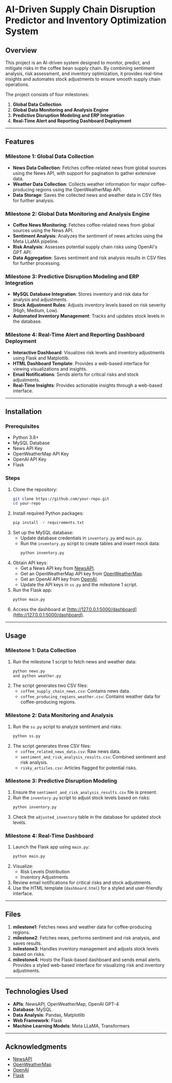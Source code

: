 # AI-Driven Supply Chain Disruption Predictor and Inventory Optimization System

## Overview
This project is an AI-driven system designed to monitor, predict, and mitigate risks in the coffee bean supply chain. By combining sentiment analysis, risk assessment, and inventory optimization, it provides real-time insights and automates stock adjustments to ensure smooth supply chain operations.

The project consists of four milestones:
1. **Global Data Collection**
2. **Global Data Monitoring and Analysis Engine**
3. **Predictive Disruption Modeling and ERP Integration**
4. **Real-Time Alert and Reporting Dashboard Deployment**

---

## Features
### Milestone 1: Global Data Collection
- **News Data Collection**: Fetches coffee-related news from global sources using the News API, with support for pagination to gather extensive data.
- **Weather Data Collection**: Collects weather information for major coffee-producing regions using the OpenWeatherMap API.
- **Data Storage**: Saves the collected news and weather data in CSV files for further analysis.

### Milestone 2: Global Data Monitoring and Analysis Engine
- **Coffee News Monitoring**: Fetches coffee-related news from global sources using the News API.
- **Sentiment Analysis**: Analyzes the sentiment of news articles using the Meta LLaMA pipeline.
- **Risk Analysis**: Assesses potential supply chain risks using OpenAI's GPT API.
- **Data Aggregation**: Saves sentiment and risk analysis results in CSV files for further processing.

### Milestone 3: Predictive Disruption Modeling and ERP Integration
- **MySQL Database Integration**: Stores inventory and risk data for analysis and adjustments.
- **Stock Adjustment Rules**: Adjusts inventory levels based on risk severity (High, Medium, Low).
- **Automated Inventory Management**: Tracks and updates stock levels in the database.

### Milestone 4: Real-Time Alert and Reporting Dashboard Deployment
- **Interactive Dashboard**: Visualizes risk levels and inventory adjustments using Flask and Matplotlib.
- **HTML Dashboard Template**: Provides a web-based interface for viewing visualizations and insights.
- **Email Notifications**: Sends alerts for critical risks and stock adjustments.
- **Real-Time Insights**: Provides actionable insights through a web-based interface.

---

## Installation
### Prerequisites
- Python 3.8+
- MySQL Database
- News API Key
- OpenWeatherMap API Key
- OpenAI API Key
- Flask

### Steps
1. Clone the repository:
   ```bash
   git clone https://github.com/your-repo.git
   cd your-repo
   ```
2. Install required Python packages:
   ```bash
   pip install -r requirements.txt
   ```
3. Set up the MySQL database:
   - Update database credentials in `inventory.py` and `main.py`.
   - Run the `inventory.py` script to create tables and insert mock data:
     ```bash
     python inventory.py
     ```
4. Obtain API keys:
   - Get a News API key from [NewsAPI](https://newsapi.org/).
   - Get an OpenWeatherMap API key from [OpenWeatherMap](https://openweathermap.org/).
   - Get an OpenAI API key from [OpenAI](https://openai.com/).
   - Update the API keys in `ss.py` and the milestone 1 script.
5. Run the Flask app:
   ```bash
   python main.py
   ```
6. Access the dashboard at [http://127.0.0.1:5000/dashboard](http://127.0.0.1:5000/dashboard).

---

## Usage
### Milestone 1: Data Collection
1. Run the milestone 1 script to fetch news and weather data:
   ```bash
   python news.py
   and python weather.py

   ```
2. The script generates two CSV files:
   - `coffee_supply_chain_news.csv`: Contains news data.
   - `coffee_producing_regions_weather.csv`: Contains weather data for coffee-producing regions.

### Milestone 2: Data Monitoring and Analysis
1. Run the `ss.py` script to analyze sentiment and risks:
   ```bash
   python ss.py
   ```
2. The script generates three CSV files:
   - `coffee_related_news_data.csv`: Raw news data.
   - `sentiment_and_risk_analysis_results.csv`: Combined sentiment and risk analysis.
   - `risky_articles.csv`: Articles flagged for potential risks.

### Milestone 3: Predictive Disruption Modeling
1. Ensure the `sentiment_and_risk_analysis_results.csv` file is present.
2. Run the `inventory.py` script to adjust stock levels based on risks:
   ```bash
   python inventory.py
   ```
3. Check the `adjusted_inventory` table in the database for updated stock levels.

### Milestone 4: Real-Time Dashboard
1. Launch the Flask app using `main.py`:
   ```bash
   python main.py
   ```
2. Visualize:
   - Risk Levels Distribution
   - Inventory Adjustments
3. Review email notifications for critical risks and stock adjustments.
4. Use the HTML template (`dashboard.html`) for a styled and user-friendly interface.

---

## Files
1. **milestone1**: Fetches news and weather data for coffee-producing regions.
2. **milestone2**: Fetches news, performs sentiment and risk analysis, and saves results.
3. **milestone3**: Handles inventory management and adjusts stock levels based on risks.
4. **milestone4**: Hosts the Flask-based dashboard and sends email alerts. Provides a styled web-based interface for visualizing risk and inventory adjustments.

---

## Technologies Used
- **APIs**: NewsAPI, OpenWeatherMap, OpenAI GPT-4
- **Database**: MySQL
- **Data Analysis**: Pandas, Matplotlib
- **Web Framework**: Flask
- **Machine Learning Models**: Meta LLaMA, Transformers

---

## Acknowledgments
- [NewsAPI](https://newsapi.org/)
- [OpenWeatherMap](https://openweathermap.org/)
- [OpenAI](https://openai.com/)
- [Flask](https://flask.palletsprojects.com/)

